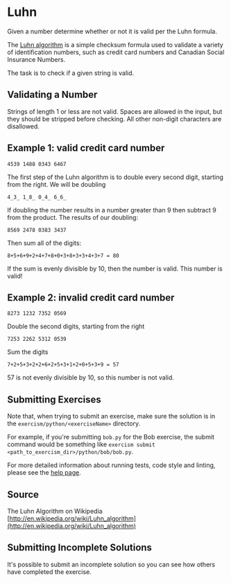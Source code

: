 # Luhn

Given a number determine whether or not it is valid per the Luhn formula.

The [Luhn algorithm](https://en.wikipedia.org/wiki/Luhn_algorithm) is
a simple checksum formula used to validate a variety of identification
numbers, such as credit card numbers and Canadian Social Insurance
Numbers.

The task is to check if a given string is valid.

Validating a Number
------

Strings of length 1 or less are not valid. Spaces are allowed in the input,
but they should be stripped before checking. All other non-digit characters
are disallowed.

## Example 1: valid credit card number

```
4539 1488 0343 6467
```

The first step of the Luhn algorithm is to double every second digit,
starting from the right. We will be doubling

```
4_3_ 1_8_ 0_4_ 6_6_
```

If doubling the number results in a number greater than 9 then subtract 9
from the product. The results of our doubling:

```
8569 2478 0383 3437
```

Then sum all of the digits:

```
8+5+6+9+2+4+7+8+0+3+8+3+3+4+3+7 = 80
```

If the sum is evenly divisible by 10, then the number is valid. This number is valid!

## Example 2: invalid credit card number

```
8273 1232 7352 0569
```

Double the second digits, starting from the right

```
7253 2262 5312 0539
```

Sum the digits

```
7+2+5+3+2+2+6+2+5+3+1+2+0+5+3+9 = 57
```

57 is not evenly divisible by 10, so this number is not valid.

## Submitting Exercises

Note that, when trying to submit an exercise, make sure the solution is in the `exercism/python/<exerciseName>` directory.

For example, if you're submitting `bob.py` for the Bob exercise, the submit command would be something like `exercism submit <path_to_exercism_dir>/python/bob/bob.py`.


For more detailed information about running tests, code style and linting,
please see the [help page](http://exercism.io/languages/python).

## Source

The Luhn Algorithm on Wikipedia [http://en.wikipedia.org/wiki/Luhn_algorithm](http://en.wikipedia.org/wiki/Luhn_algorithm)

## Submitting Incomplete Solutions
It's possible to submit an incomplete solution so you can see how others have completed the exercise.
